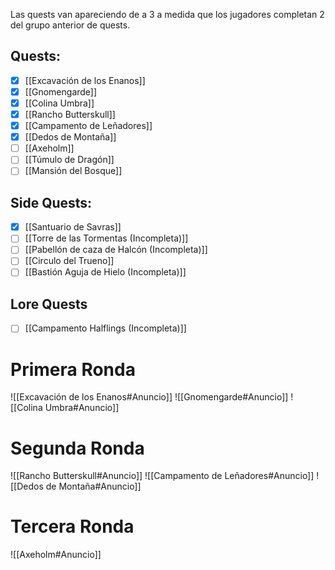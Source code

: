 Las quests van apareciendo de a 3 a medida que los jugadores completan 2 del grupo anterior de quests.
## Quests:
- [x] [[Excavación de los Enanos]]
- [x] [[Gnomengarde]]
- [x] [[Colina Umbra]]
- [x] [[Rancho Butterskull]]
- [x] [[Campamento de Leñadores]]
- [x] [[Dedos de Montaña]]
- [ ] [[Axeholm]]
- [ ] [[Túmulo de Dragón]]
- [ ] [[Mansión del Bosque]]
## Side Quests:
- [x] [[Santuario de Savras]]
- [ ] [[Torre de las Tormentas (Incompleta)]]
- [ ] [[Pabellón de caza de Halcón (Incompleta)]]
- [ ] [[Circulo del Trueno]]
- [ ] [[Bastión Aguja de Hielo (Incompleta)]]
## Lore Quests
- [ ] [[Campamento Halflings (Incompleta)]]

# Primera Ronda

![[Excavación de los Enanos#Anuncio]] ![[Gnomengarde#Anuncio]] ![[Colina Umbra#Anuncio]]
# Segunda Ronda
![[Rancho Butterskull#Anuncio]] ![[Campamento de Leñadores#Anuncio]] ![[Dedos de Montaña#Anuncio]]
# Tercera Ronda
![[Axeholm#Anuncio]]